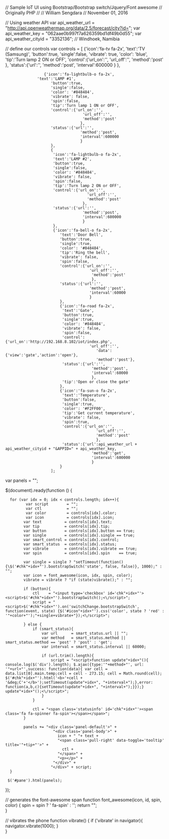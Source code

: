  // Sample IoT UI using Bootstrap/Bootstrap switch/Jquery/Font awesome
 // Originally PHP
 //
 // William Sengdara
 // November 01, 2016

 // Using weather API 
 var api_weather_url     = "http://api.openweathermap.org/data/2.5/forecast/city?id=";
 var api_weather_key     = "062aae0b997f7a626359bd1df49b0d55";
 var api_weather_cityid  = "3352136"; // Windhoek, Namibia
 
 // define our controls
 var controls = [
  						{'icon':'fa-tv fa-2x',
 						 'text':'TV (Samsung)', 
 						 'button':true,
 						 'single':false,
 						 'vibrate': true,
 						 'color': 'blue',
 						 'tip':'Turn lamp 2 ON or OFF',
 						 'control':{'url_on':'', 
 										'url_off':'',
 										'method':'post'
 										}, 
 						 'status':{'url':'',
 									  'method':'post',
 									  'interval':600000
 									 }
  						 },
  						  
					 {'icon':'fa-lightbulb-o fa-2x',
                  'text':'LAMP #1', 
 						'button':true,
 						'single':false,
 						'color': '#848484',
 						'vibrate': false,
 						'spin':false,
 						'tip':'Turn lamp 1 ON or OFF',
 						'control':{'url_on':'', 
 									  'url_off':'',
 									  'method':'post'
 									 }, 
 						'status':{'url':'',
 									 'method':'post',
 									 'interval':600000
 									 }
 						},
 						{
 						 'icon':'fa-lightbulb-o fa-2x',
 						 'text':'LAMP #2', 
 						 'button':true,
 						 'single':false,
 						 'color': '#848484',
 						 'vibrate': false,
 						 'spin':false,
 						 'tip':'Turn lamp 2 ON or OFF',
 						 'control':{'url_on':'', 
 										'url_off':'',
 										'method':'post'
 									  }, 
 						 'status':{'url':'',
 									  'method':'post',
 									  'interval':600000
 									  }
  						 }, 
 						 {'icon':'fa-bell-o fa-2x', 
 							'text':'Door Bell', 
 							'button':true,
 							'single':true,
 							'color': '#848484',
 							'tip':'Ring the bell',
 							'vibrate': false,
 							'spin':false,
 							'control':{'url_on':'', 
 							  		     'url_off':'',
 										  'method':'post'
 										  }, 
 							'status':{'url':'',
 										 'method':'post',
 										 'interval':60000
 										 }
 							}, 									
							{'icon':'fa-road fa-2x', 
							 'text':'Gate', 
							 'button':true,
							 'single':true,
							 'color': '#848484',
							 'vibrate': false,
							 'spin':false,
 							 'control':{'url_on':'http://192.168.8.102/iot/index.php', 
 								         'url_off':'',
 											'data': {'view':'gate','action':'open'},
 											'method':'post'}, 
 							 'status':{'url':'',
 										  'method':'post',
 										  'interval':60000
 										  },
 							 'tip':'Open or close the gate'
 							},	
							{'icon':'fa-sun-o fa-2x', 
							 'text':'Temperature', 
							 'button':false,
							 'single':true,
							 'color': '#F2FF00',
							 'tip':'Get current temperature',
							 'vibrate': false,
							 'spin':true,
 							 'control':{'url_on':'',
 											'url_off':'',
 											'method':'post'
 											}, 
 							 'status':{'url':api_weather_url + api_weather_cityid + "&APPID=" + api_weather_key,
 										  'method':'get',
 										  'interval':600000
 										  } 							 
 							}						
 						];
  
  var panels = "";
  
  $(document).ready(function () {
  
	  for (var idx = 0; idx < controls.length; idx++){
	  		 var script        = "";
	  		 var ctl           = "";
	  		 var color         = controls[idx].color;
	  		 var icon          = controls[idx].icon;
	  	    var text          = controls[idx].text;
	  	    var tip           = controls[idx].tip;
	  	    var button        = controls[idx].button == true;
	  	    var single        = controls[idx].single == true;
	  	    var smart_control = controls[idx].control;
	  	    var smart_status  = controls[idx].status;
	  	    var vibrate       = controls[idx].vibrate == true;
	  	    var spin          = controls[idx].spin    == true;

	  	    var single = single ? "setTimeout(function(){\$('#chk"+idx+"').bootstrapSwitch('state', false, false)}, 1000);" : "";
	  	    var icon = font_awesome(icon, idx, spin, color);
	  	    vibrate = vibrate ? "if (state)vibrate();" : "";
			
			if (button){
				ctl    = "<input type='checkbox' id='chk"+idx+"'><script>$('#chk"+idx+"').bootstrapSwitch();<\/script>";
				script = "<script>$('#chk"+idx+"').on('switchChange.bootstrapSwitch', function(event, state) {$('#icon"+idx+"').css('color', state ? 'red' : '"+color+"');"+single+vibrate+"});<\/script>";
					
			} else {
				if (smart_status){
					var url      = smart_status.url || "";
					var method   = smart_status.method || smart_status.method == 'post' ? 'post' : 'get';
					var interval = smart_status.interval || 60000;
	
					if (url.trim().length){
						script = "<script>function update"+idx+"(){ console.log($('div').length); $.ajax({type:'"+method+"', url: '"+url+"',success: function(data){ var cell = data.list[0].main.temp;cell = cell - 273.15; cell = Math.round(cell); $('#chk"+idx+"').html('<b>'+cell + '&deg;C'+'</b>');setTimeout(update"+idx+", "+interval+");},error: function(a,b,c){setTimeout(update"+idx+", "+interval+");}});} update"+idx+"();<\/script>";
					}
				}
				
				ctl = "<span class='statusinfo' id='chk"+idx+"'><span class='fa fa-spinner fa-spin'></span></span>";
			}
			
			panels += "<div class='panel-default'>" +
	 		             "<div class='panel-body'>" +
	 		               icon + " "+ text +
	 		               "<span class='pull-right' data-toggle='tooltip' title='"+tip+"'>" +
	 		                 ctl +
	 		               "</span>" +
	 		               "<p></p>" +
	 		             "</div>" +
			            "</div>" + script;
	  }  
	  
	 $('#pane').html(panels);  	
  });
  
  // generates the font-awesome span
  function font_awesome(icon, id, spin, color) {
      spin = spin ? ' fa-spin' : '';
 		return "<span class='fa fa-fw " +icon+spin+"' id='icon"+id+"' style='color:"+color+";'></span>";  	
  }
  
  // vibrates the phone
  function vibrate() {
   	if ('vibrate' in navigator){
   		navigator.vibrate(1000);
   	}  	
  }
